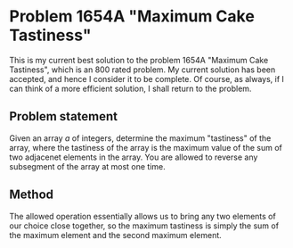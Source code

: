 # Problem 1654A "Maximum Cake Tastiness"
This is my current best solution to the problem 1654A "Maximum Cake Tastiness", which is an 800 rated problem. My current solution has been accepted, and hence I consider it to be complete. Of course, as always, if I can think of a more efficient solution, I shall return to the problem. 

## Problem statement
Given an array $a$ of integers, determine the maximum "tastiness" of the array, where the tastiness of the array is the maximum value of the sum of two adjacenet elements in the array. You are allowed to reverse any subsegment of the array at most one time.

## Method
The allowed operation essentially allows us to bring any two elements of our choice close together, so the maximum tastiness is simply the sum of the maximum element and the second maximum element.

